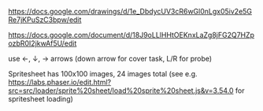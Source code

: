 https://docs.google.com/drawings/d/1e_DbdycUV3cR6wGl0nLgx05iv2e5GRe7jKPuSzC3bpw/edit

https://docs.google.com/document/d/18J9oLLlHHtOEKnxLaZg8jFG2Q7HZpozbR0I2jkwAf5U/edit

use ←, ↓, → arrows (down arrow for cover task, L/R for probe)

Spritesheet has 100x100 images, 24 images total (see e.g. https://labs.phaser.io/edit.html?src=src/loader/sprite%20sheet/load%20sprite%20sheet.js&v=3.54.0 for spritesheet loading)
